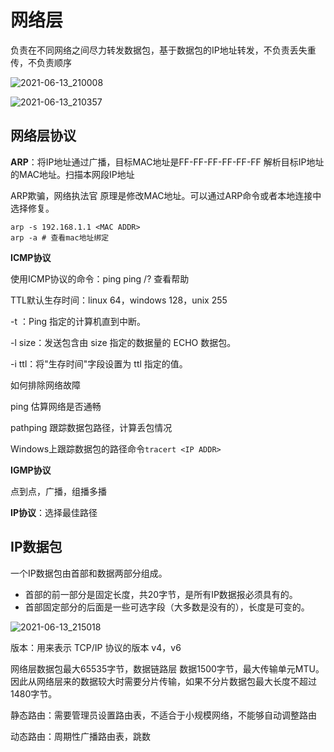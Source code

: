 # 网络层

负责在不同网络之间尽力转发数据包，基于数据包的IP地址转发，不负责丢失重传，不负责顺序

![2021-06-13_210008](https://gitee.com/mounui/PicBed/raw/master/notebook/2021-06-13_210008.png)

![2021-06-13_210357](https://gitee.com/mounui/PicBed/raw/master/notebook/2021-06-13_210357.png)

## 网络层协议

**ARP**：将IP地址通过广播，目标MAC地址是FF-FF-FF-FF-FF-FF 解析目标IP地址的MAC地址。扫描本网段IP地址

ARP欺骗，网络执法官  原理是修改MAC地址。可以通过ARP命令或者本地连接中选择修复。

```shell
arp -s 192.168.1.1 <MAC ADDR>
arp -a # 查看mac地址绑定
```

**ICMP协议**

使用ICMP协议的命令：ping  ping /? 查看帮助

TTL默认生存时间：linux 64，windows 128，unix 255

-t ：Ping 指定的计算机直到中断。

-l size：发送包含由 size 指定的数据量的 ECHO 数据包。

-i ttl：将"生存时间"字段设置为 ttl 指定的值。

如何排除网络故障

ping 估算网络是否通畅

pathping 跟踪数据包路径，计算丢包情况

Windows上跟踪数据包的路径命令`tracert <IP ADDR>`

**IGMP协议**

点到点，广播，组播多播

**IP协议**：选择最佳路径

## IP数据包

一个IP数据包由首部和数据两部分组成。

- 首部的前一部分是固定长度，共20字节，是所有IP数据报必须具有的。
- 首部固定部分的后面是一些可选字段（大多数是没有的），长度是可变的。

![2021-06-13_215018](https://gitee.com/mounui/PicBed/raw/master/notebook/2021-06-13_215018.png)

版本：用来表示 TCP/IP 协议的版本 v4，v6

网络层数据包最大65535字节，数据链路层 数据1500字节，最大传输单元MTU。因此从网络层来的数据较大时需要分片传输，如果不分片数据包最大长度不超过1480字节。

静态路由：需要管理员设置路由表，不适合于小规模网络，不能够自动调整路由

动态路由：周期性广播路由表，跳数